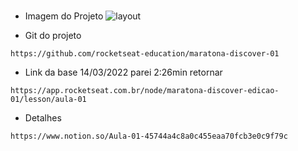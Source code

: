 # 
* Imagem do Projeto
![layout](https://user-images.githubusercontent.com/23580648/158143169-dfcd18cf-7f77-484d-b67f-848665815773.png)

* Git do projeto
```
https://github.com/rocketseat-education/maratona-discover-01
```
* Link da base 14/03/2022 parei 2:26min retornar
```
https://app.rocketseat.com.br/node/maratona-discover-edicao-01/lesson/aula-01
```
* Detalhes
```
https://www.notion.so/Aula-01-45744a4c8a0c455eaa70fcb3e0c9f79c
```

